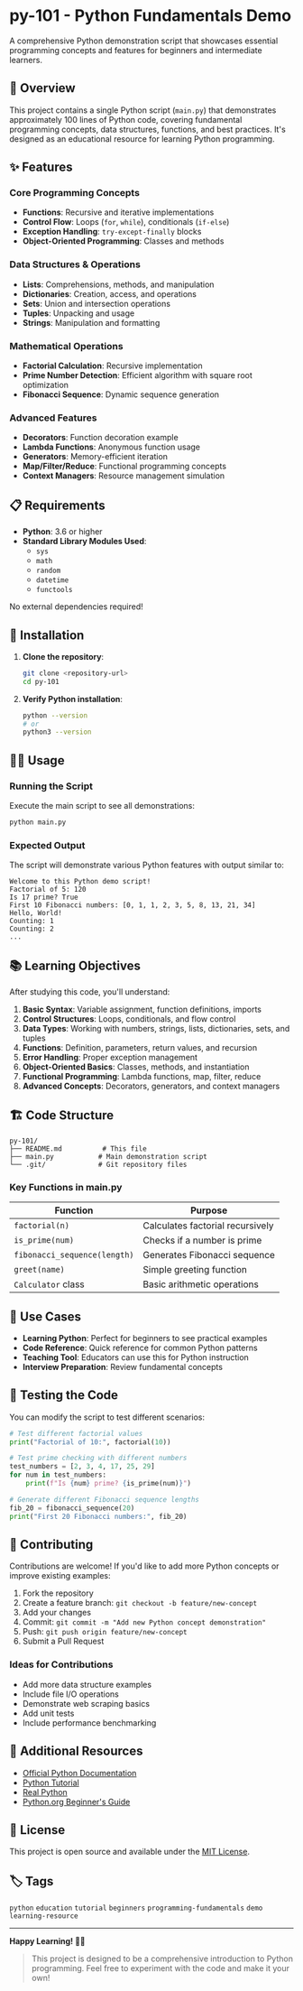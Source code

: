 # py-101 - Python Fundamentals Demo

A comprehensive Python demonstration script that showcases essential programming concepts and features for beginners and intermediate learners.

## 🚀 Overview

This project contains a single Python script (`main.py`) that demonstrates approximately 100 lines of Python code, covering fundamental programming concepts, data structures, functions, and best practices. It's designed as an educational resource for learning Python programming.

## ✨ Features

### Core Programming Concepts
- **Functions**: Recursive and iterative implementations
- **Control Flow**: Loops (`for`, `while`), conditionals (`if-else`)
- **Exception Handling**: `try-except-finally` blocks
- **Object-Oriented Programming**: Classes and methods

### Data Structures & Operations
- **Lists**: Comprehensions, methods, and manipulation
- **Dictionaries**: Creation, access, and operations
- **Sets**: Union and intersection operations
- **Tuples**: Unpacking and usage
- **Strings**: Manipulation and formatting

### Mathematical Operations
- **Factorial Calculation**: Recursive implementation
- **Prime Number Detection**: Efficient algorithm with square root optimization
- **Fibonacci Sequence**: Dynamic sequence generation

### Advanced Features
- **Decorators**: Function decoration example
- **Lambda Functions**: Anonymous function usage
- **Generators**: Memory-efficient iteration
- **Map/Filter/Reduce**: Functional programming concepts
- **Context Managers**: Resource management simulation

## 📋 Requirements

- **Python**: 3.6 or higher
- **Standard Library Modules Used**:
  - `sys`
  - `math`
  - `random`
  - `datetime`
  - `functools`

No external dependencies required!

## 🔧 Installation

1. **Clone the repository**:
   ```bash
   git clone <repository-url>
   cd py-101
   ```

2. **Verify Python installation**:
   ```bash
   python --version
   # or
   python3 --version
   ```

## 🏃‍♂️ Usage

### Running the Script

Execute the main script to see all demonstrations:

```bash
python main.py
```

### Expected Output

The script will demonstrate various Python features with output similar to:

```
Welcome to this Python demo script!
Factorial of 5: 120
Is 17 prime? True
First 10 Fibonacci numbers: [0, 1, 1, 2, 3, 5, 8, 13, 21, 34]
Hello, World!
Counting: 1
Counting: 2
...
```

## 📚 Learning Objectives

After studying this code, you'll understand:

1. **Basic Syntax**: Variable assignment, function definitions, imports
2. **Control Structures**: Loops, conditionals, and flow control
3. **Data Types**: Working with numbers, strings, lists, dictionaries, sets, and tuples
4. **Functions**: Definition, parameters, return values, and recursion
5. **Error Handling**: Proper exception management
6. **Object-Oriented Basics**: Classes, methods, and instantiation
7. **Functional Programming**: Lambda functions, map, filter, reduce
8. **Advanced Concepts**: Decorators, generators, and context managers

## 🏗️ Code Structure

```
py-101/
├── README.md          # This file
├── main.py           # Main demonstration script
└── .git/             # Git repository files
```

### Key Functions in main.py

| Function | Purpose |
|----------|---------|
| `factorial(n)` | Calculates factorial recursively |
| `is_prime(num)` | Checks if a number is prime |
| `fibonacci_sequence(length)` | Generates Fibonacci sequence |
| `greet(name)` | Simple greeting function |
| `Calculator` class | Basic arithmetic operations |

## 🎯 Use Cases

- **Learning Python**: Perfect for beginners to see practical examples
- **Code Reference**: Quick reference for common Python patterns
- **Teaching Tool**: Educators can use this for Python instruction
- **Interview Preparation**: Review fundamental concepts

## 🧪 Testing the Code

You can modify the script to test different scenarios:

```python
# Test different factorial values
print("Factorial of 10:", factorial(10))

# Test prime checking with different numbers
test_numbers = [2, 3, 4, 17, 25, 29]
for num in test_numbers:
    print(f"Is {num} prime? {is_prime(num)}")

# Generate different Fibonacci sequence lengths
fib_20 = fibonacci_sequence(20)
print("First 20 Fibonacci numbers:", fib_20)
```

## 🤝 Contributing

Contributions are welcome! If you'd like to add more Python concepts or improve existing examples:

1. Fork the repository
2. Create a feature branch: `git checkout -b feature/new-concept`
3. Add your changes
4. Commit: `git commit -m "Add new Python concept demonstration"`
5. Push: `git push origin feature/new-concept`
6. Submit a Pull Request

### Ideas for Contributions
- Add more data structure examples
- Include file I/O operations
- Demonstrate web scraping basics
- Add unit tests
- Include performance benchmarking

## 📖 Additional Resources

- [Official Python Documentation](https://docs.python.org/3/)
- [Python Tutorial](https://docs.python.org/3/tutorial/)
- [Real Python](https://realpython.com/)
- [Python.org Beginner's Guide](https://www.python.org/about/gettingstarted/)

## 📄 License

This project is open source and available under the [MIT License](LICENSE).

## 🏷️ Tags

`python` `education` `tutorial` `beginners` `programming-fundamentals` `demo` `learning-resource`

---

**Happy Learning! 🐍✨**

> This project is designed to be a comprehensive introduction to Python programming. Feel free to experiment with the code and make it your own!